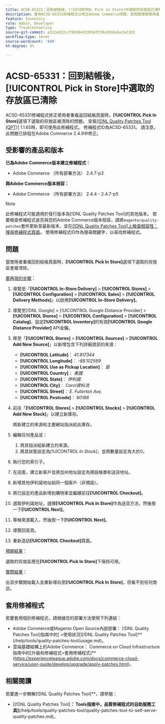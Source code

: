 ```yaml
---
title: ACSD-65331：回到結帳後，[!UICONTROL Pick in Store]中選取的存放區已清除
description: 套用ACSD-65331修補程式以修正Adobe Commerce問題，該問題導致使用者重複返回結帳頁面時，[!UICONTROL Pick In Store]選項下選取的存放區遭到清除。
feature: Inventory
role: Admin, Developer
type: Troubleshooting
source-git-commit: a322e822ccf0b584d2385d3f38a3b92ebe3a23d3
workflow-type: tm+mt
source-wordcount: '449'
ht-degree: 0%

---
```



# ACSD-65331：回到結帳後，**[!UICONTROL Pick in Store]**&#x200B;中選取的存放區已清除

ACSD-65331修補程式修正使用者重複返回結帳頁面時，**[!UICONTROL Pick In Store]**&#x200B;選項下選取的存放區被清除的問題。 安裝[[!DNL Quality Patches Tool (QPT)]](/help/tools/quality-patches-tool/quality-patches-tool-to-self-serve-quality-patches.md) 1.1.65時，即可使用此修補程式。 修補程式ID為ACSD-65331。 請注意，此問題已排程在Adobe Commerce 2.4.9中修正。

## 受影響的產品和版本

**已為Adobe Commerce版本建立修補程式：**

* Adobe Commerce （所有部署方法） 2.4.7-p3

**與Adobe Commerce版本相容：**

* Adobe Commerce （所有部署方法） 2.4.4 - 2.4.7-p5

>[!NOTE]
>
>此修補程式可能適用於發行版本為[!DNL Quality Patches Tool]的其他版本。 若要檢查修補程式是否與您的Adobe Commerce版本相容，請將`magento/quality-patches`套件更新至最新版本，並在[[!DNL Quality Patches Tool]上檢查相容性：搜尋修補程式頁面](https://experienceleague.adobe.com/tools/commerce-quality-patches/index.html)。 使用修補程式ID作為搜尋關鍵字，以尋找修補程式。

## 問題

當使用者重複回到結帳頁面時，**[!UICONTROL Pick In Store]**&#x200B;選項下選取的存放區會被清除。

<u>要再現的步驟</u>：

1. 導覽至「**[!UICONTROL In-Store Delivery]** > **[!UICONTROL Stores]** > **[!UICONTROL Configuration]** > **[!UICONTROL Sales]** > **[!UICONTROL Delivery Methods]**」以啟用&#x200B;**[!UICONTROL In-Store Delivery]**。
1. 導覽至[!DNL Google] > [!UICONTROL Google Distance Provider] > **[!UICONTROL Stores]** > **[!UICONTROL Configuration]** > **[!UICONTROL Catalog]**，設定&#x200B;**[!UICONTROL Inventory]**&#x200B;的有效&#x200B;**[!UICONTROL Google Distance Provider]** API金鑰。
1. 移至「**[!UICONTROL Stores]** > **[!UICONTROL Sources]** > **[!UICONTROL Add New Source]**」以新增包含下列詳細資訊的來源：

   * **[!UICONTROL Latitude]**： *41.917344*
   * **[!UICONTROL Longitude]**： *-88.102569*
   * **[!UICONTROL Use as Pickup Location]**： *是*
   * **[!UICONTROL Country]**： *美國*
   * **[!UICONTROL State]**： *伊利諾*
   * **[!UICONTROL City]**： *Carol資料流*
   * **[!UICONTROL Street]**： *E. Fullerton Ave.*
   * **[!UICONTROL Postcode]**： *60188*

1. 前往「**[!UICONTROL Stores]** > **[!UICONTROL Stocks]** > **[!UICONTROL Add New Stock]**」以建立新庫存。

   將新建立的來源和主要網站指派給此庫存。
1. 編輯任何產品並：

   1. 將其指派給新建立的來源。
   1. 將其狀態設定為&#x200B;*[!UICONTROL In Stock]*，並將數量設定為大於0。

1. 執行您的索引子。
1. 在店面，建立新客戶並將加州地址設定為預設帳單和送貨地址。
1. 新增其他伊利諾地址給同一個客戶（非預設）。
1. 將已設定的產品新增到購物車並繼續前往&#x200B;**[!UICONTROL Checkout]**。
1. 選取伊利諾地址，選擇&#x200B;**[!UICONTROL Pick In Store]**&#x200B;作為送貨方法，然後按一下&#x200B;**[!UICONTROL Next]**。
1. 等候來源載入，然後按一下&#x200B;**[!UICONTROL Next]**。
1. 導覽回首頁。
1. 重新造訪&#x200B;**[!UICONTROL Checkout]**&#x200B;頁面。

<u>預期結果</u>：

選取的存放區應在&#x200B;**[!UICONTROL Pick In Store]**&#x200B;下保持可用。

<u>實際結果</u>：

出貨步驟開始載入並重新導向至&#x200B;**[!UICONTROL Pick In Store]**，但看不到任何商店。

## 套用修補程式

若要套用個別修補程式，請根據您的部署方法使用下列連結：

* Adobe Commerce或Magento Open Source內部部署： [!DNL Quality Patches Tool]指南中的[**&#x200B;** >使用狀況][!DNL Quality Patches Tool]**(/help/tools/quality-patches-tool/usage.md)。
* 雲端基礎結構上的Adobe Commerce： Commerce on Cloud Infrastructure指南中的[升級和修補程式>套用修補程式]**(https://experienceleague.adobe.com/docs/commerce-cloud-service/user-guide/develop/upgrade/apply-patches.html)。

## 相關閱讀

若要進一步瞭解[!DNL Quality Patches Tool]**，請參閱：

* [[!DNL Quality Patches Tool]&#x200B;**： Tools指南中，品質修補程式的自助服務工具]**(/help/tools/quality-patches-tool/quality-patches-tool-to-self-serve-quality-patches.md)。
